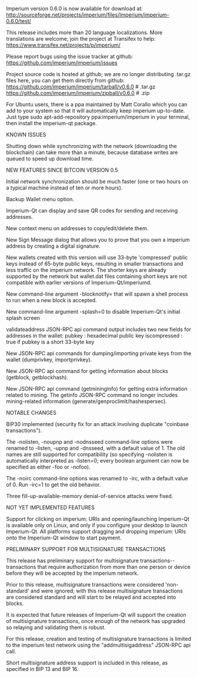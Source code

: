 Imperium version 0.6.0 is now available for download at:
http://sourceforge.net/projects/imperium/files/Imperium/imperium-0.6.0/test/

This release includes more than 20 language localizations.
More translations are welcome; join the
project at Transifex to help:
https://www.transifex.net/projects/p/imperium/

Please report bugs using the issue tracker at github:
https://github.com/imperium/imperium/issues

Project source code is hosted at github; we are no longer
distributing .tar.gz files here, you can get them
directly from github:
https://github.com/imperium/imperium/tarball/v0.6.0  # .tar.gz
https://github.com/imperium/imperium/zipball/v0.6.0  # .zip

For Ubuntu users, there is a ppa maintained by Matt Corallo which
you can add to your system so that it will automatically keep
imperium up-to-date.  Just type
sudo apt-add-repository ppa:imperium/imperium
in your terminal, then install the imperium-qt package.


KNOWN ISSUES

Shutting down while synchronizing with the network
(downloading the blockchain) can take more than a minute,
because database writes are queued to speed up download
time.


NEW FEATURES SINCE BITCOIN VERSION 0.5

Initial network synchronization should be much faster
(one or two hours on a typical machine instead of ten or more
hours).

Backup Wallet menu option.

Imperium-Qt can display and save QR codes for sending
and receiving addresses.

New context menu on addresses to copy/edit/delete them.

New Sign Message dialog that allows you to prove that you
own a imperium address by creating a digital
signature.

New wallets created with this version will
use 33-byte 'compressed' public keys instead of
65-byte public keys, resulting in smaller
transactions and less traffic on the imperium
network. The shorter keys are already supported
by the network but wallet.dat files containing
short keys are not compatible with earlier
versions of Imperium-Qt/imperiumd.

New command-line argument -blocknotify=<command>
that will spawn a shell process to run <command> 
when a new block is accepted.

New command-line argument -splash=0 to disable
Imperium-Qt's initial splash screen

validateaddress JSON-RPC api command output includes
two new fields for addresses in the wallet:
pubkey : hexadecimal public key
iscompressed : true if pubkey is a short 33-byte key

New JSON-RPC api commands for dumping/importing
private keys from the wallet (dumprivkey, importprivkey).

New JSON-RPC api command for getting information about
blocks (getblock, getblockhash).

New JSON-RPC api command (getmininginfo) for getting
extra information related to mining. The getinfo
JSON-RPC command no longer includes mining-related
information (generate/genproclimit/hashespersec).



NOTABLE CHANGES

BIP30 implemented (security fix for an attack involving
duplicate "coinbase transactions").

The -nolisten, -noupnp and -nodnsseed command-line
options were renamed to -listen, -upnp and -dnsseed,
with a default value of 1. The old names are still
supported for compatibility (so specifying -nolisten
is automatically interpreted as -listen=0; every
boolean argument can now be specified as either
-foo or -nofoo).

The -noirc command-line options was renamed to
-irc, with a default value of 0. Run -irc=1 to
get the old behavior.

Three fill-up-available-memory denial-of-service
attacks were fixed.


NOT YET IMPLEMENTED FEATURES

Support for clicking on imperium: URIs and
opening/launching Imperium-Qt is available only on Linux,
and only if you configure your desktop to launch
Imperium-Qt. All platforms support dragging and dropping
imperium: URIs onto the Imperium-Qt window to start
payment.


PRELIMINARY SUPPORT FOR MULTISIGNATURE TRANSACTIONS

This release has preliminary support for multisignature
transactions-- transactions that require authorization
from more than one person or device before they
will be accepted by the imperium network.

Prior to this release, multisignature transactions
were considered 'non-standard' and were ignored;
with this release multisignature transactions are
considered standard and will start to be relayed
and accepted into blocks.

It is expected that future releases of Imperium-Qt
will support the creation of multisignature transactions,
once enough of the network has upgraded so relaying
and validating them is robust.

For this release, creation and testing of multisignature
transactions is limited to the imperium test network using
the "addmultisigaddress" JSON-RPC api call.

Short multisignature address support is included in this
release, as specified in BIP 13 and BIP 16.
